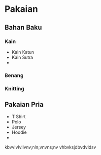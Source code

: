 

# Pakaian


## Bahan Baku
### Kain
- Kain Katun
- Kain Sutra
- 

### Benang







### Knitting



## Pakaian Pria
- T Shirt
-  Polo
- Jersey
- Hoodie
- 





kbvvlvlvllvnv;nln;vnvns;nv
vhbvksjdbvdvldsv